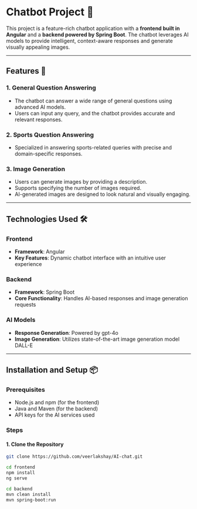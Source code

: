 # Chatbot Project 🤖  

This project is a feature-rich chatbot application with a **frontend built in Angular** and a **backend powered by Spring Boot**. The chatbot leverages AI models to provide intelligent, context-aware responses and generate visually appealing images.  

---

## Features 🚀  

### 1. **General Question Answering**  
- The chatbot can answer a wide range of general questions using advanced AI models.  
- Users can input any query, and the chatbot provides accurate and relevant responses.  

### 2. **Sports Question Answering**  
- Specialized in answering sports-related queries with precise and domain-specific responses.  

### 3. **Image Generation**  
- Users can generate images by providing a description.  
- Supports specifying the number of images required.  
- AI-generated images are designed to look natural and visually engaging.  

---

## Technologies Used 🛠️  

### **Frontend**  
- **Framework**: Angular  
- **Key Features**: Dynamic chatbot interface with an intuitive user experience  

### **Backend**  
- **Framework**: Spring Boot  
- **Core Functionality**: Handles AI-based responses and image generation requests  

### **AI Models**  
- **Response Generation**: Powered by gpt-4o 
- **Image Generation**: Utilizes state-of-the-art image generation model DALL-E

---

## Installation and Setup 📦  

### Prerequisites  
- Node.js and npm (for the frontend)  
- Java and Maven (for the backend)  
- API keys for the AI services used 
### Steps  

#### 1. Clone the Repository  
```bash  
git clone https://github.com/veerlakshay/AI-chat.git  

cd frontend  
npm install  
ng serve  

cd backend  
mvn clean install  
mvn spring-boot:run  
